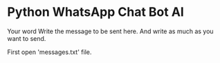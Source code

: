 # Python WhatsApp Chat Bot AI
Your word Write the message to be sent here. And write as much as you want to send.

First open 'messages.txt' file.
